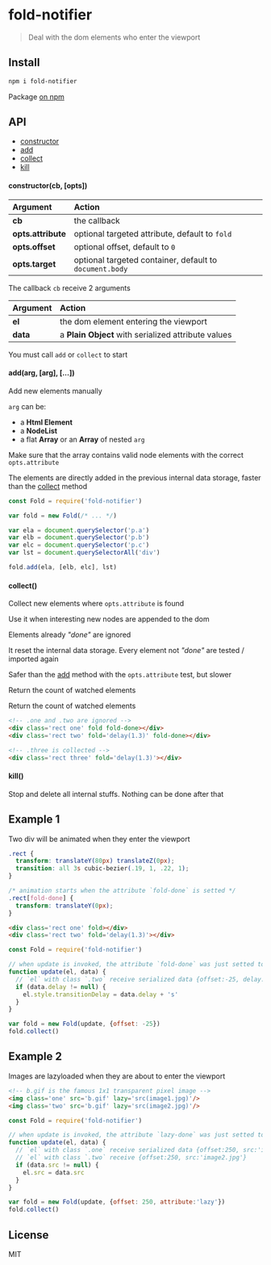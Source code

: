 # fold-notifier

> Deal with the dom elements who enter the viewport

## Install

```bash
npm i fold-notifier
```

Package [on npm](https://www.npmjs.com/package/fold-notifier)

## API

* [constructor](#constructorcb-opts)
* [add](#addarg-arg-)
* [collect](#collect)
* [kill](#kill)

#### constructor(cb, [opts])

| Argument | Action |
| :------ | :------- |
| **cb** | the callback |
| **opts.attribute** | optional targeted attribute, default to `fold` |
| **opts.offset** | optional offset, default to `0` |
| **opts.target** | optional targeted container, default to `document.body` |

The callback `cb` receive 2 arguments

| Argument | Action |
| :------ | :------- |
| **el** | the dom element entering the viewport |
| **data** | a **Plain Object** with serialized attribute values |

You must call `add` or `collect` to start

#### add(arg, [arg], [...])

Add new elements manually

`arg` can be:

* a **Html Element**
* a **NodeList**
* a flat **Array** or an **Array** of nested `arg`

Make sure that the array contains valid node elements with the correct `opts.attribute`

The elements are directly added in the previous internal data storage, faster than the [collect](#collect) method

```js
const Fold = require('fold-notifier')

var fold = new Fold(/* ... */)

var ela = document.querySelector('p.a')
var elb = document.querySelector('p.b')
var elc = document.querySelector('p.c')
var lst = document.querySelectorAll('div')

fold.add(ela, [elb, elc], lst)
```

#### collect()

Collect new elements where `opts.attribute` is found

Use it when interesting new nodes are appended to the dom

Elements already *"done"* are ignored

It reset the internal data storage. Every element not *"done"* are tested / imported again

Safer than the [add](#addarg-arg-) method with the `opts.attribute` test, but slower

Return the count of watched elements

Return the count of watched elements

```html
<!-- .one and .two are ignored -->
<div class='rect one' fold fold-done></div>
<div class='rect two' fold='delay(1.3)' fold-done></div>

<!-- .three is collected -->
<div class='rect three' fold='delay(1.3)'></div>
```

#### kill()

Stop and delete all internal stuffs. Nothing can be done after that

## Example 1

Two div will be animated when they enter the viewport

```css
.rect {
  transform: translateY(80px) translateZ(0px);
  transition: all 3s cubic-bezier(.19, 1, .22, 1);
}

/* animation starts when the attribute `fold-done` is setted */
.rect[fold-done] {
  transform: translateY(0px);
}
```

```html
<div class='rect one' fold></div>
<div class='rect two' fold='delay(1.3)'></div>
```

```js
const Fold = require('fold-notifier')

// when update is invoked, the attribute `fold-done` was just setted to `el`
function update(el, data) {
  // `el` with class `.two` receive serialized data {offset:-25, delay:-1.3}
  if (data.delay != null) {
    el.style.transitionDelay = data.delay + 's'
  }
}

var fold = new Fold(update, {offset: -25})
fold.collect()
```

## Example 2

Images are lazyloaded when they are about to enter the viewport

```html
<!-- b.gif is the famous 1x1 transparent pixel image -->
<img class='one' src='b.gif' lazy='src(image1.jpg)'/>
<img class='two' src='b.gif' lazy='src(image2.jpg)'/>
```

```js
const Fold = require('fold-notifier')

// when update is invoked, the attribute `lazy-done` was just setted to `el`
function update(el, data) {
  // `el` with class `.one` receive serialized data {offset:250, src:'image1.jpg'}
  // `el` with class `.two` receive {offset:250, src:'image2.jpg'}
  if (data.src != null) {
    el.src = data.src
  }
}

var fold = new Fold(update, {offset: 250, attribute:'lazy'})
fold.collect()
```

## License

MIT
